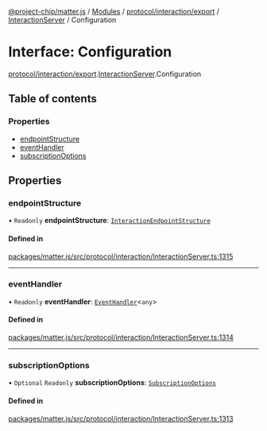 [@project-chip/matter.js](../README.md) / [Modules](../modules.md) / [protocol/interaction/export](../modules/protocol_interaction_export.md) / [InteractionServer](../modules/protocol_interaction_export.InteractionServer.md) / Configuration

# Interface: Configuration

[protocol/interaction/export](../modules/protocol_interaction_export.md).[InteractionServer](../modules/protocol_interaction_export.InteractionServer.md).Configuration

## Table of contents

### Properties

- [endpointStructure](protocol_interaction_export.InteractionServer.Configuration.md#endpointstructure)
- [eventHandler](protocol_interaction_export.InteractionServer.Configuration.md#eventhandler)
- [subscriptionOptions](protocol_interaction_export.InteractionServer.Configuration.md#subscriptionoptions)

## Properties

### endpointStructure

• `Readonly` **endpointStructure**: [`InteractionEndpointStructure`](../classes/protocol_interaction_export.InteractionEndpointStructure.md)

#### Defined in

[packages/matter.js/src/protocol/interaction/InteractionServer.ts:1315](https://github.com/project-chip/matter.js/blob/2d9f2165d2672864fda3496a6d0d5f93597f82c6/packages/matter.js/src/protocol/interaction/InteractionServer.ts#L1315)

___

### eventHandler

• `Readonly` **eventHandler**: [`EventHandler`](../classes/protocol_interaction_export.EventHandler.md)\<`any`\>

#### Defined in

[packages/matter.js/src/protocol/interaction/InteractionServer.ts:1314](https://github.com/project-chip/matter.js/blob/2d9f2165d2672864fda3496a6d0d5f93597f82c6/packages/matter.js/src/protocol/interaction/InteractionServer.ts#L1314)

___

### subscriptionOptions

• `Optional` `Readonly` **subscriptionOptions**: [`SubscriptionOptions`](node_export._internal_.SubscriptionOptions-1.md)

#### Defined in

[packages/matter.js/src/protocol/interaction/InteractionServer.ts:1313](https://github.com/project-chip/matter.js/blob/2d9f2165d2672864fda3496a6d0d5f93597f82c6/packages/matter.js/src/protocol/interaction/InteractionServer.ts#L1313)
